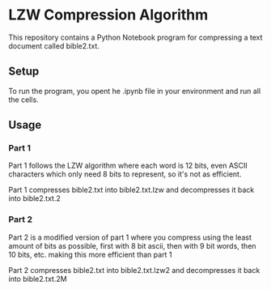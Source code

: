 # LZW Compression Algorithm

This repository contains a Python Notebook program for compressing a text document called bible2.txt.

## Setup

To run the program, you opent he .ipynb file in your environment and run all the cells.

## Usage

### Part 1

Part 1 follows the LZW algorithm where each word is 12 bits, even ASCII characters which only need 8 bits to represent, so it's not as efficient. 

Part 1 compresses bible2.txt into bible2.txt.lzw and decompresses it back into bible2.txt.2

### Part 2

Part 2 is a modified version of part 1 where you compress using the least amount of bits as possible, first with 8 bit ascii, then with 9 bit words, then 10 bits, etc. making this more efficient than part 1

Part 2 compresses bible2.txt into bible2.txt.lzw2 and decompresses it back into bible2.txt.2M
